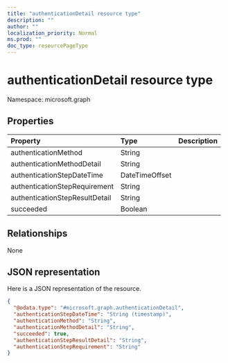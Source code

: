 ```yaml
---
title: "authenticationDetail resource type"
description: ""
author: ""
localization_priority: Normal
ms.prod: ""
doc_type: resourcePageType
---
```


# authenticationDetail resource type


Namespace: microsoft.graph



## Properties
|Property|Type|Description|
|:---|:---|:---|
|authenticationMethod|String||
|authenticationMethodDetail|String||
|authenticationStepDateTime|DateTimeOffset||
|authenticationStepRequirement|String||
|authenticationStepResultDetail|String||
|succeeded|Boolean||

## Relationships
None

## JSON representation
Here is a JSON representation of the resource.
<!-- {
  "blockType": "resource",
  "@odata.type": "microsoft.graph.authenticationDetail"
}
-->
``` json
{
  "@odata.type": "#microsoft.graph.authenticationDetail",
  "authenticationStepDateTime": "String (timestamp)",
  "authenticationMethod": "String",
  "authenticationMethodDetail": "String",
  "succeeded": true,
  "authenticationStepResultDetail": "String",
  "authenticationStepRequirement": "String"
}
```

